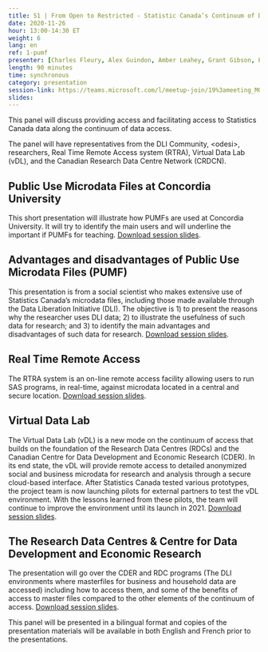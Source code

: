 ```yaml
---
title: S1 | From Open to Restricted - Statistic Canada’s Continuum of Data Access - A Panel
date: 2020-11-26
hour: 13:00-14:30 ET
weight: 6
lang: en
ref: 1-pumf
presenter: [Charles Fleury, Alex Guindon, Amber Leahey, Grant Gibson, Paul McDonald, Sara Tumpane]
length: 90 minutes
time: synchronous
category: presentation
session-link: https://teams.microsoft.com/l/meetup-join/19%3ameeting_MGIyOGViZWEtMzk4NS00ODMzLTljZTYtOWU3NzIxZmRmMGE1%40thread.v2/0?context=%7b%22Tid%22%3a%22258f1f99-ee3d-42c7-bfc5-7af1b2343e02%22%2c%22Oid%22%3a%22453f2523-0463-455c-94fd-041235866d35%22%7d
slides:
---
```

This panel will discuss providing access and facilitating access to Statistics Canada data along the continuum of data access. <!--more-->

The panel will have representatives from the DLI Community, \<odesi\>, researchers, Real Time Remote Access system (RTRA), Virtual Data Lab (vDL), and the Canadian Research Data Centre Network (CRDCN).

## Public Use Microdata Files at Concordia University

This short presentation will illustrate how PUMFs are used at Concordia University. It will try to identify the main users and will underline  the important if PUMFs for teaching. [Download session slides](https://cudo.carleton.ca/system/files/dli_training/4360/pannelpresentationagnov2020.pdf).

## Advantages and disadvantages of Public Use Microdata Files (PUMF)

This presentation is from a social scientist who makes extensive use of Statistics Canada’s microdata files, including those made available through the Data Liberation Initiative (DLI). The objective is 1) to present the reasons why the researcher uses DLI data; 2) to illustrate the usefulness of such data for research; and 3) to identify the main advantages and disadvantages of such data for research. [Download session slides](https://cudo.carleton.ca/system/files/dli_training/4360/advantages-and-disadvantages-dli-datas.pptx).

## Real Time Remote Access

The RTRA system is an on-line remote access facility allowing users to run SAS programs, in real-time, against microdata located in a central and secure location. [Download session slides](https://cudo.carleton.ca/system/files/dli_training/4360/panel-rtra-english.pptx).

## Virtual Data Lab

The Virtual Data Lab (vDL) is a new mode on the continuum of access that builds on the foundation of the Research Data Centres (RDCs) and the Canadian Centre for Data Development and Economic Research (CDER). In its end state, the vDL will provide remote access to detailed anonymized social and business microdata for research and analysis through a secure cloud-based interface. After Statistics Canada tested various prototypes, the project team is now launching pilots for external partners to test the vDL environment. With the lessons learned from these pilots, the team will continue to improve the environment until its launch in 2021. [Download session slides](https://cudo.carleton.ca/system/files/dli_training/4360/vdl-updatedli-conferenceenfinalno-notes.pptx).

## The Research Data Centres & Centre for Data Development and Economic Research

The presentation will go over the CDER and RDC programs (The DLI environments where masterfiles for business and household data are accessed) including how to access them, and some of the benefits of access to master files compared to the other elements of the continuum of access. [Download session slides](https://cudo.carleton.ca/system/files/dli_training/4360/dli-training-crdcn.pptx).

This panel will be presented in a bilingual format and copies of the presentation materials will be available in both English and French prior to the presentations.

